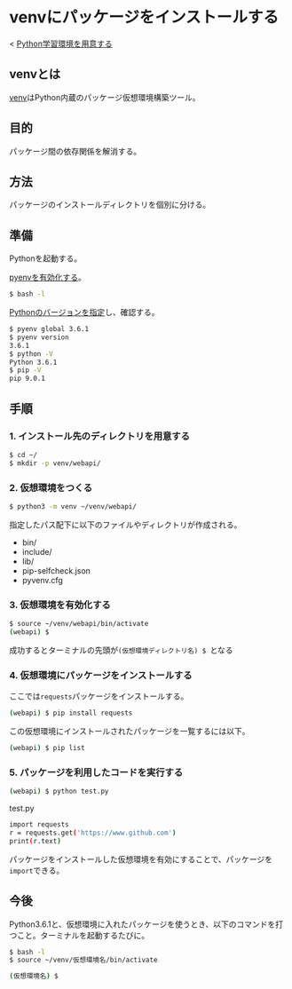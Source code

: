 # venvにパッケージをインストールする

< [Python学習環境を用意する](https://github.com/pylangstudy/201705/blob/master/27/Python%E5%AD%A6%E7%BF%92%E7%92%B0%E5%A2%83%E3%82%92%E7%94%A8%E6%84%8F%E3%81%99%E3%82%8B.md)

## venvとは

[venv](https://docs.python.jp/3/library/venv.html)はPython内蔵のパッケージ仮想環境構築ツール。

## 目的

パッケージ間の依存関係を解消する。

## 方法

パッケージのインストールディレクトリを個別に分ける。

## 準備

Pythonを起動する。

[pyenvを有効化する](https://github.com/pylangstudy/201705/blob/master/27/pyenv%E3%82%92%E3%82%A4%E3%83%B3%E3%82%B9%E3%83%88%E3%83%BC%E3%83%AB%E3%81%99%E3%82%8B.md)。
```sh
$ bash -l
```

[Pythonのバージョンを指定](https://github.com/pylangstudy/201705/blob/master/27/pyenv%E3%81%A7Python3.6.1%E3%82%92%E3%82%A4%E3%83%B3%E3%82%B9%E3%83%88%E3%83%BC%E3%83%AB%E3%81%99%E3%82%8B.md#pyenv%E3%81%A7%E5%88%A9%E7%94%A8%E3%81%99%E3%82%8B%E3%83%90%E3%83%BC%E3%82%B8%E3%83%A7%E3%83%B3%E3%82%92%E6%8C%87%E5%AE%9A%E3%81%99%E3%82%8B)し、確認する。
```sh
$ pyenv global 3.6.1
$ pyenv version
3.6.1
$ python -V
Python 3.6.1
$ pip -V
pip 9.0.1
```

## 手順

### 1. インストール先のディレクトリを用意する

```sh
$ cd ~/
$ mkdir -p venv/webapi/
```

### 2. 仮想環境をつくる

```sh
$ python3 -m venv ~/venv/webapi/
```

指定したパス配下に以下のファイルやディレクトリが作成される。

* bin/
* include/
* lib/
* pip-selfcheck.json
* pyvenv.cfg

### 3. 仮想環境を有効化する

```sh
$ source ~/venv/webapi/bin/activate
(webapi) $ 
```

成功するとターミナルの先頭が`(仮想環境ディレクトリ名) $ `となる

### 4. 仮想環境にパッケージをインストールする

ここでは`requests`パッケージをインストールする。
```sh
(webapi) $ pip install requests
```

この仮想環境にインストールされたパッケージを一覧するには以下。
```sh
(webapi) $ pip list
```

### 5. パッケージを利用したコードを実行する

```sh
(webapi) $ python test.py
```

test.py
```sh
import requests
r = requests.get('https://www.github.com')
print(r.text)
```

パッケージをインストールした仮想環境を有効にすることで、パッケージを`import`できる。

## 今後

Python3.6.1と、仮想環境に入れたパッケージを使うとき、以下のコマンドを打つこと。ターミナルを起動するたびに。

```sh
$ bash -l
$ source ~/venv/仮想環境名/bin/activate
```
```sh
(仮想環境名) $ 
```

